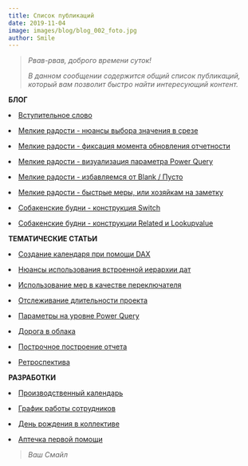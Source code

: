 ```yaml
---
title: Список публикаций
date: 2019-11-04
image: images/blog/blog_002_foto.jpg
author: Smile
---
```


> *Рвав-рвав, доброго времени суток!*
>
> *В данном сообщении содержится общий список публикаций, который вам позволит быстро найти интересующий контент.*
 
**БЛОГ**

**<li>** [Вступительное слово](https://kkadikin.ru/ru/blog/blog_001/)

**<li>** [Мелкие радости - нюансы выбора значения в срезе](https://kkadikin.ru/ru/blog/blog_003/)

**<li>** [Мелкие радости - фиксация момента обновления отчетности](https://kkadikin.ru/ru/blog/blog_004/)

**<li>** [Мелкие радости - визуализация параметра Power Query](https://kkadikin.ru/ru/blog/blog_005/)

**<li>** [Мелкие радости - избавляемся от Blank / Пусто](https://kkadikin.ru/ru/blog/blog_006/)

**<li>** [Мелкие радости - быстрые меры, или хозяйкам на заметку](https://kkadikin.ru/ru/blog/blog_007/)

**<li>** [Собакенские будни - конструкция Switch](https://kkadikin.ru/ru/blog/blog_008/)

**<li>** [Собакенские будни - конструкции Related и Lookupvalue](https://kkadikin.ru/ru/blog/blog_008/)


**ТЕМАТИЧЕСКИЕ СТАТЬИ**

**<li>** [Создание календаря при помощи DAX](https://kkadikin.ru/ru/blog/article_001/)

**<li>** [Нюансы использования встроенной иерархии дат](https://kkadikin.ru/ru/blog/article_002/)

**<li>** [Использование мер в качестве переключателя](https://kkadikin.ru/ru/blog/article_003/)

**<li>** [Отслеживание длительности проекта](https://kkadikin.ru/ru/blog/article_004/)

**<li>** [Параметры на уровне Power Query](https://kkadikin.ru/ru/blog/article_005/)

**<li>** [Дорога в облака](https://kkadikin.ru/ru/blog/article_006/)

**<li>** [Построчное построение отчета](https://kkadikin.ru/ru/blog/article_007/)

**<li>** [Ретроспектива](https://kkadikin.ru/ru/blog/article_008/)

**РАЗРАБОТКИ**

**<li>** [Производственный календарь](https://kkadikin.ru/ru/blog/dev_001/)

**<li>** [График работы сотрудников](https://kkadikin.ru/ru/blog/dev_002/)

**<li>** [День рождения в коллективе](https://kkadikin.ru/ru/blog/dev_003/)

**<li>** [Аптечка первой помощи](https://kkadikin.ru/ru/blog/dev_004/)

> *Ваш Смайл*